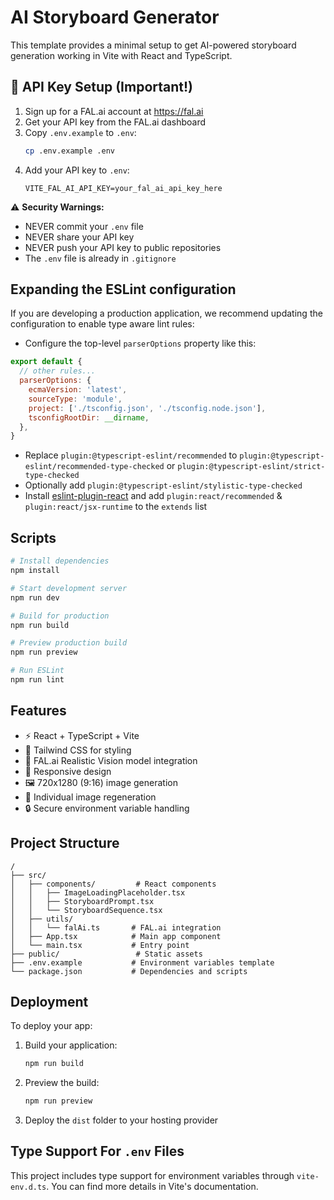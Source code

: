# AI Storyboard Generator

This template provides a minimal setup to get AI-powered storyboard generation working in Vite with React and TypeScript.

## 🔐 API Key Setup (Important!)

1. Sign up for a FAL.ai account at https://fal.ai
2. Get your API key from the FAL.ai dashboard
3. Copy `.env.example` to `.env`:
   ```bash
   cp .env.example .env
   ```
4. Add your API key to `.env`:
   ```
   VITE_FAL_AI_API_KEY=your_fal_ai_api_key_here
   ```

⚠️ **Security Warnings:**
- NEVER commit your `.env` file
- NEVER share your API key
- NEVER push your API key to public repositories
- The `.env` file is already in `.gitignore`

## Expanding the ESLint configuration

If you are developing a production application, we recommend updating the configuration to enable type aware lint rules:

- Configure the top-level `parserOptions` property like this:

```js
export default {
  // other rules...
  parserOptions: {
    ecmaVersion: 'latest',
    sourceType: 'module',
    project: ['./tsconfig.json', './tsconfig.node.json'],
    tsconfigRootDir: __dirname,
  },
}
```

- Replace `plugin:@typescript-eslint/recommended` to `plugin:@typescript-eslint/recommended-type-checked` or `plugin:@typescript-eslint/strict-type-checked`
- Optionally add `plugin:@typescript-eslint/stylistic-type-checked`
- Install [eslint-plugin-react](https://github.com/jsx-eslint/eslint-plugin-react) and add `plugin:react/recommended` & `plugin:react/jsx-runtime` to the `extends` list

## Scripts

```bash
# Install dependencies
npm install

# Start development server
npm run dev

# Build for production
npm run build

# Preview production build
npm run preview

# Run ESLint
npm run lint
```

## Features

- ⚡️ React + TypeScript + Vite
- 🎨 Tailwind CSS for styling
- 🤖 FAL.ai Realistic Vision model integration
- 📱 Responsive design
- 🖼️ 720x1280 (9:16) image generation
- 🔄 Individual image regeneration
- 🔒 Secure environment variable handling

## Project Structure

```
/
├── src/
│   ├── components/         # React components
│   │   ├── ImageLoadingPlaceholder.tsx
│   │   ├── StoryboardPrompt.tsx
│   │   └── StoryboardSequence.tsx
│   ├── utils/
│   │   └── falAi.ts       # FAL.ai integration
│   ├── App.tsx            # Main app component
│   └── main.tsx           # Entry point
├── public/                 # Static assets
├── .env.example           # Environment variables template
└── package.json           # Dependencies and scripts
```

## Deployment

To deploy your app:

1. Build your application:
   ```bash
   npm run build
   ```

2. Preview the build:
   ```bash
   npm run preview
   ```

3. Deploy the `dist` folder to your hosting provider

## Type Support For `.env` Files

This project includes type support for environment variables through `vite-env.d.ts`. You can find more details in Vite's documentation.